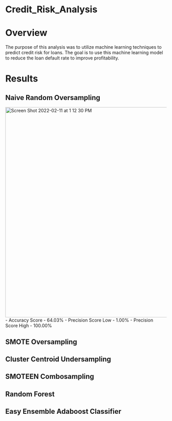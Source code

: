 # Credit_Risk_Analysis

# Overview

The purpose of this analysis was to utilize machine learning techniques to predict credit risk for loans. The goal is to use this machine learning model to reduce the loan default rate to improve profitability. 

# Results

## Naive Random Oversampling ##
<img width="656" alt="Screen Shot 2022-02-11 at 1 12 30 PM" src="https://user-images.githubusercontent.com/89474406/153670905-0e7eb860-c22a-45db-88e5-2f11ec09aa51.png">
- Accuracy Score - 64.03%
- Precision Score Low - 1.00%
- Precision Score High - 100.00%

## SMOTE Oversampling ##

## Cluster Centroid Undersampling ##
## SMOTEEN Combosampling ##
## Random Forest ##
## Easy Ensemble Adaboost Classifier ##
